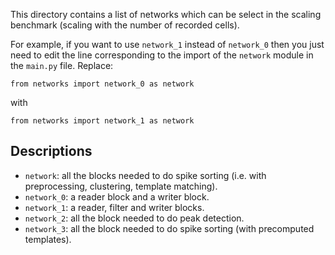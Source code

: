 This directory contains a list of networks which can be select in the
scaling benchmark (scaling with the number of recorded cells).

For example, if you want to use `network_1` instead of `network_0` then
you just need to edit the line corresponding to the import of the
`network` module in the `main.py` file. Replace:

    from networks import network_0 as network

with

    from networks import network_1 as network


## Descriptions

- `network`: all the blocks needed to do spike sorting (i.e. with
preprocessing, clustering, template matching).
- `network_0`: a reader block and a writer block.
- `network_1`: a reader, filter and writer blocks.
- `network_2`: all the block needed to do peak detection.
- `network_3`: all the block needed to do spike sorting (with
precomputed templates). 
